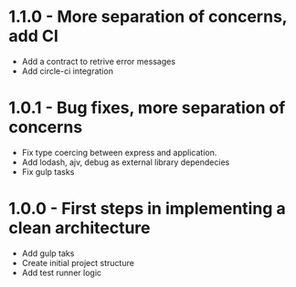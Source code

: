 # 1.1.0 - More separation of concerns, add CI
  - Add a contract to retrive error messages
  - Add circle-ci integration

# 1.0.1 - Bug fixes, more separation of concerns
  - Fix type coercing between express and application. 
  - Add lodash, ajv, debug as external library dependecies
  - Fix gulp tasks
# 1.0.0 - First steps in implementing a clean architecture
  - Add gulp taks
  - Create initial project structure
  - Add test runner logic